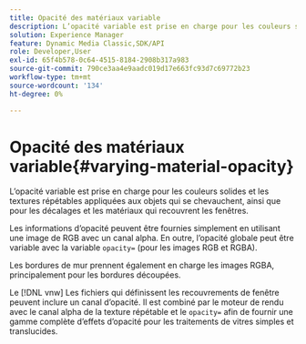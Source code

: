 ```yaml
---
title: Opacité des matériaux variable
description: L’opacité variable est prise en charge pour les couleurs solides et les textures répétables appliquées aux objets qui se chevauchent, ainsi que pour les décalages et les matériaux qui recouvrent les fenêtres.
solution: Experience Manager
feature: Dynamic Media Classic,SDK/API
role: Developer,User
exl-id: 65f4b578-0c64-4515-8184-2908b317a983
source-git-commit: 790ce3aa4e9aadc019d17e663fc93d7c69772b23
workflow-type: tm+mt
source-wordcount: '134'
ht-degree: 0%

---
```


# Opacité des matériaux variable{#varying-material-opacity}

L’opacité variable est prise en charge pour les couleurs solides et les textures répétables appliquées aux objets qui se chevauchent, ainsi que pour les décalages et les matériaux qui recouvrent les fenêtres.

Les informations d’opacité peuvent être fournies simplement en utilisant une image de RGB avec un canal alpha. En outre, l’opacité globale peut être variable avec la variable `opacity=` (pour les images RGB et RGBA).

Les bordures de mur prennent également en charge les images RGBA, principalement pour les bordures découpées.

Le [!DNL vnw] Les fichiers qui définissent les recouvrements de fenêtre peuvent inclure un canal d’opacité. Il est combiné par le moteur de rendu avec le canal alpha de la texture répétable et le `opacity=` afin de fournir une gamme complète d’effets d’opacité pour les traitements de vitres simples et translucides.
